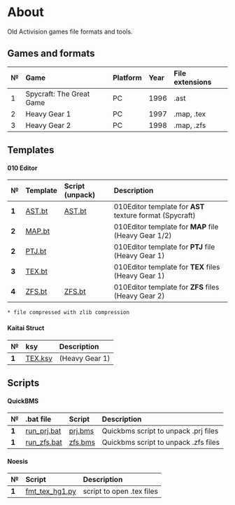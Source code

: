 # About
Old Activision games file formats and tools.

## Games and formats

| №     | Game | Platform | Year | File extensions |
| :--- | :-- | :------ | :------ | :------ |
| 1 | Spycraft: The Great Game | PC | 1996  | .ast |
| 2 | Heavy Gear 1 | PC | 1997 | .map, .tex  |
| 3 | Heavy Gear 2 | PC | 1998  | .map, .zfs  |

## Templates

#### 010 Editor

| № | Template | Script (unpack) |  Description   |
| :-- | :------- | :------- | :-- |
|  **1**  | [AST.bt](https://github.com/AlexKimov/heavygear-file-formats/blob/master/templates/ATS.bt) |  [AST.bt](https://github.com/AlexKimov/heavygear-file-formats/blob/master/AST.bt) |  010Editor template for **AST** texture format (Spycraft)  |
|  **2**  | [MAP.bt](https://github.com/AlexKimov/heavygear-file-formats/blob/master/templates/MAP.bt) |   |  010Editor template for **MAP** file (Heavy Gear 1/2)  |
|  **2**  | [PTJ.bt](https://github.com/AlexKimov/heavygear-file-formats/blob/master/templates/PTJ.bt) |   |  010Editor template for **PTJ** file (Heavy Gear 1)  |
|  **3**  | [TEX.bt](https://github.com/AlexKimov/heavygear-file-formats/blob/master/templates/TEX.bt) |   |  010Editor template for **TEX** files (Heavy Gear 1)  |
|  **4**  | [ZFS.bt](https://github.com/AlexKimov/heavygear-file-formats/blob/master/templates/ZFS.bt) |  [ZFS.bt](https://github.com/AlexKimov/heavygear-file-formats/blob/master/ZFS.bt) |  010Editor template for **ZFS** files (Heavy Gear 2)  |

    * file compressed with zlib compression

#### Kaitai Struct

| № | ksy |  Description   |
| :-- | :------- | :------- |
|  **1**  | [TEX.ksy](https://github.com/AlexKimov/heavygear-file-formats/blob/master/templates/TEX.ksy) | (Heavy Gear 1)  |


## Scripts

#### QuickBMS 

| № | .bat file | Script  | Description   |
| :-- | :------- | :-------  | :-- |
|  **1**  | [run_prj.bat](https://github.com/AlexKimov/heavygear-file-formats/blob/master/scripts/run_prj.bat) | [prj.bms](https://github.com/AlexKimov/heavygear-file-formats/blob/master/scripts/prj.bms)  | Quickbms script to unpack .prj files |
|  **1**  | [run_zfs.bat](https://github.com/AlexKimov/heavygear-file-formats/blob/master/scripts/run_zfs.bat) | [zfs.bms](https://github.com/AlexKimov/heavygear-file-formats/blob/master/scripts/zfs.bms)  | Quickbms script to unpack .zfs files |

#### Noesis

| № | Script  | Description   |
| :-- | :------- | :-------  |
|  **1**  | [fmt_tex_hg1.py](https://github.com/AlexKimov/heavygear-file-formats/blob/master/scripts/fmt_tex_hg1.py)  | script to open .tex files |
